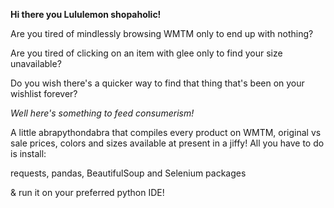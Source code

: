 <p><b>Hi there you Lululemon shopaholic!</b></p>
<p>Are you tired of mindlessly browsing WMTM only to end up with nothing?</p>
<p>Are you tired of clicking on an item with glee only to find your size unavailable?</p>
<p>Do you wish there's a quicker way to find that thing that's been on your wishlist forever?</p>

<p><i>Well here's something to feed consumerism!</i></p>
A little abrapythondabra that compiles every product on WMTM, original vs sale prices, colors and sizes available
at present in a jiffy!
All you have to do is install:
<p> requests, pandas, BeautifulSoup and Selenium packages</p>
<p> & run it on your preferred python IDE!</p>
